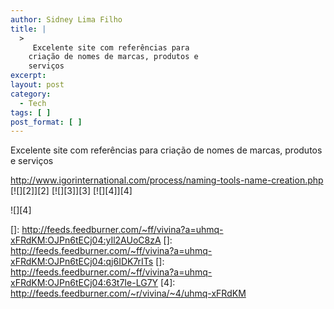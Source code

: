 ```yaml
---
author: Sidney Lima Filho
title: |
  >
     Excelente site com referências para
    criação de nomes de marcas, produtos e
    serviços
excerpt:
layout: post
category:
  - Tech
tags: [ ]
post_format: [ ]
---
```

Excelente site com referências para criação de nomes de marcas, produtos e serviços

<http://www.igorinternational.com/process/naming-tools-name-creation.php> [![][2]</img>][2] [![][3]</img>][3] [![][4]</img>][4] 

![][4]

 []: http://feeds.feedburner.com/~ff/vivina?a=uhmq-xFRdKM:OJPn6tECj04:yIl2AUoC8zA
 []: http://feeds.feedburner.com/~ff/vivina?a=uhmq-xFRdKM:OJPn6tECj04:qj6IDK7rITs
 []: http://feeds.feedburner.com/~ff/vivina?a=uhmq-xFRdKM:OJPn6tECj04:63t7Ie-LG7Y
 [4]: http://feeds.feedburner.com/~r/vivina/~4/uhmq-xFRdKM